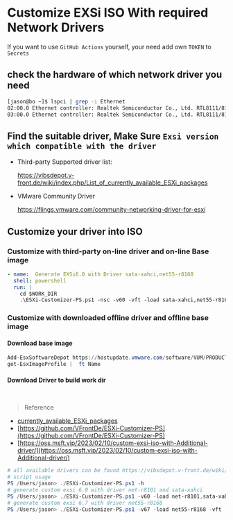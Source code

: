 # Customize EXSi ISO With required Network Drivers

If you want to use `GitHub Actions` yourself, your need add own `TOKEN` to `Secrets`

## check the hardware of which network driver you need

```bash
[jason@bo ~]$ lspci | grep -i Ethernet
02:00.0 Ethernet controller: Realtek Semiconductor Co., Ltd. RTL8111/8168/8411 PCI Express Gigabit Ethernet Controller (rev 07)
03:00.0 Ethernet controller: Realtek Semiconductor Co., Ltd. RTL8111/8168/8411 PCI Express Gigabit Ethernet Controller (rev 07)
```

## Find the suitable driver, Make Sure `Exsi version which compatible with the driver`

- Third-party Supported driver list:

  https://vibsdepot.v-front.de/wiki/index.php/List_of_currently_available_ESXi_packages

- VMware Community Driver

  https://flings.vmware.com/community-networking-driver-for-esxi

## Customize your driver into ISO

### Customize with third-party on-line driver and on-line Base image
```yaml
- name:  Generate EXSi6.0 with Driver sata-xahci,net55-r8168
  shell: powershell
  run: |
    cd $WORK_DIR
    .\ESXi-Customizer-PS.ps1 -nsc -v60 -vft -load sata-xahci,net55-r8168 -ipname ${{ github.event.inputs.tag }} -outDir ..\ -log ..\buildlog.txt
```
### Customize with downloaded offline driver and offline base image
  #### Download base image
  
  ```powershell
  Add-EsxSoftwareDepot https://hostupdate.vmware.com/software/VUM/PRODUCTION/main/vmw-depot-index.xml
  get-EsxImageProfile |  ft Name 
  
  ```
  #### Download Driver to build work dir
  
  ```
  ```
```
```

> Reference

- [currently_available_ESXi_packages](https://vibsdepot.v-front.de/wiki/index.php/List_of_currently_available_ESXi_packages)
- [https://github.com/VFrontDe/ESXi-Customizer-PS](https://github.com/VFrontDe/ESXi-Customizer-PS)
- [https://oss.msft.vip/2023/02/10/custom-exsi-iso-with-Additional-driver/](https://oss.msft.vip/2023/02/10/custom-exsi-iso-with-Additional-driver/)

```powershell
# all available drivers can be found https://vibsdepot.v-front.de/wiki/index.php/List_of_currently_available_ESXi_packages
# script usage
PS /Users/jason> ./ESXi-Customizer-PS.ps1 -h
# generate custom exsi 6.0 with driver net-r8101 and sata-xahci
PS /Users/jason> ./ESXi-Customizer-PS.ps1 -v60 -load net-r8101,sata-xahci -vft -nsc -ipname ESXi-Customizer-exsi-60-net-r8101 
# generate custom exsi 6.7 with driver net55-r8168
PS /Users/jason> ./ESXi-Customizer-PS.ps1 -v67 -load net55-r8168 -vft -nsc -ipname ESXi-Customizer-exsi-67-net55-r8168
```
